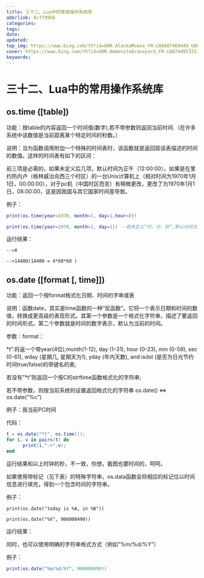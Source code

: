 ```yaml
---
title: 三十二、Lua中的常用操作系统库
abbrlink: 8cff995b
categories: 
tags: 
date: 
updated: 
top_img: https://www.bing.com/th?id=OHR.AlaskaMoose_FR-CA8987469449_UHD.jpg
cover: https://www.bing.com/th?id=OHR.AmmoniteGraveyard_FR-CA8744953253_UHD.jpg
keywords: 
---
```

# 三十二、Lua中的常用操作系统库

## os.time ([table])

功能：按table的内容返回一个时间值(数字),若不带参数则返回当前时间.（在许多系统中该数值是当前距离某个特定时间的秒数。）

说明：当为函数调用附加一个特殊的时间表时，该函数就是返回距该表描述的时间的数值。这样的时间表有如下的区间：

前三项是必需的，如果未定义后几项，默认时间为正午（12:00:00）。如果是在里约热内卢（格林威治向西三个时区）的一台Unix计算机上（相对时间为1970年1月1日，00:00:00），对于pc机（中国时区而言）有稍微更改，更改了为1970年1月1日，08:00:00，这是因我国与其它国家时间差导致。

例子：

```lua
print(os.time{year=1970, month=1, day=1,hour=8})

print(os.time{year=1970, month=1, day=1}) --若未定义“时，分，秒”,默认时间为正午（04:00:00）
```

运行结果：

```
-->0

-->14400(14400 = 4*60*60 )
```



## os.date ([format [, time]])

功能：返回一个按format格式化日期、时间的字串或表

说明：函数date，其实是time函数的一种“反函数”。它将一个表示日期和时间的数值，转换成更高级的表现形式。其第一个参数是一个格式化字符串，描述了要返回的时间形式。第二个参数就是时间的数字表示，默认为当前的时间。

参数：format：

*t”:将返一个带year(4位),month(1-12), day (1–31), hour (0-23), min (0-59), sec (0-61), wday (星期几, 星期天为1), yday (年内天数), and isdst (是否为日光节约时间true/false)的带键名的表;

若没有”*t”则返回一个按C的strftime函数格式化的字符串;

若不带参数，则按当前系统的设置返回格式化的字符串 os.date() <=> os.date(“%c”)

例子：我当前PC时间

代码：

```lua
t = os.date("*t", os.time());
for i, v in pairs(t) do
      print(i,"->",v);
end
```

运行结果和以上时钟的秒，不一致，你想，截图也要时间的，呵呵。

如果使用带标记（见下表）的特殊字符串，os.data函数会将相应的标记位以时间信息进行填充，得到一个包含时间的字符串。

例子：

```
print(os.date("today is %A, in %B"))

print(os.date("%X", 906000490))
```

运行结果：

同时，也可以使用明确的字符串格式方式（例如”%m/%d/%Y”）

例子：

```lua
print(os.date("%m/%d/%Y", 906000490))
```

